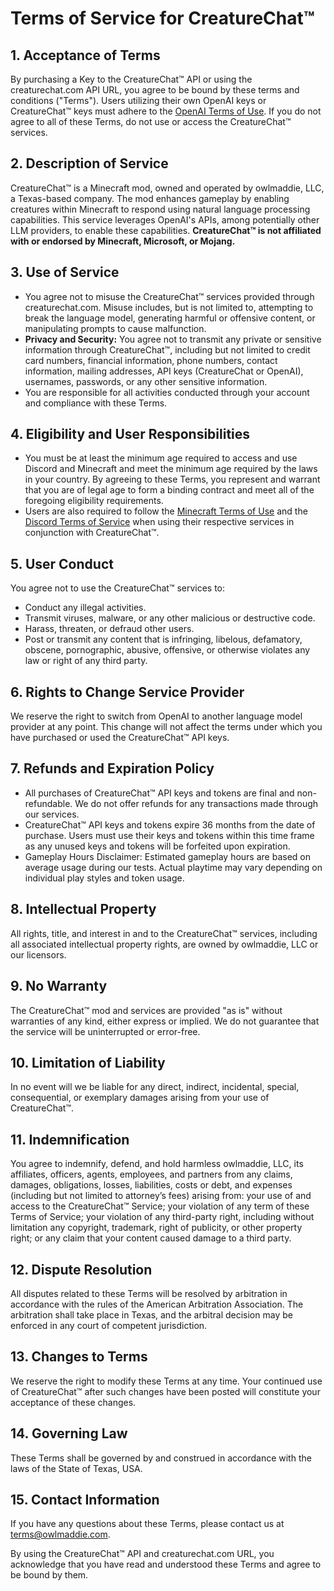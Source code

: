 # Terms of Service for CreatureChat™

## 1. Acceptance of Terms
By purchasing a Key to the CreatureChat™ API or using the creaturechat.com API URL, you agree to be bound by these 
terms and conditions ("Terms"). Users utilizing their own OpenAI keys or CreatureChat™ keys must adhere to the 
[OpenAI Terms of Use](https://openai.com/terms/). If you do not agree to all of these Terms, do not use or 
access the CreatureChat™ services.

## 2. Description of Service
CreatureChat™ is a Minecraft mod, owned and operated by owlmaddie, LLC, a Texas-based company. The mod enhances 
gameplay by enabling creatures within Minecraft to respond using natural language processing capabilities. 
This service leverages OpenAI's APIs, among potentially other LLM providers, to enable these capabilities. 
**CreatureChat™ is not affiliated with or endorsed by Minecraft, Microsoft, or Mojang.**

## 3. Use of Service
- You agree not to misuse the CreatureChat™ services provided through creaturechat.com. Misuse includes, but is not limited to, attempting to break the language model, generating harmful or offensive content, or manipulating prompts to cause malfunction.
- **Privacy and Security:** You agree not to transmit any private or sensitive information through CreatureChat™, including but not limited to credit card numbers, financial information, phone numbers, contact information, mailing addresses, API keys (CreatureChat or OpenAI), usernames, passwords, or any other sensitive information.
- You are responsible for all activities conducted through your account and compliance with these Terms.

## 4. Eligibility and User Responsibilities
- You must be at least the minimum age required to access and use Discord and Minecraft and meet the minimum age required by the laws in your country. By agreeing to these Terms, you represent and warrant that you are of legal age to form a binding contract and meet all of the foregoing eligibility requirements.
- Users are also required to follow the [Minecraft Terms of Use](https://www.minecraft.net/terms) and the [Discord Terms of Service](https://discord.com/terms) when using their respective services in conjunction with CreatureChat™.

## 5. User Conduct
You agree not to use the CreatureChat™ services to:
- Conduct any illegal activities.
- Transmit viruses, malware, or any other malicious or destructive code.
- Harass, threaten, or defraud other users.
- Post or transmit any content that is infringing, libelous, defamatory, obscene, pornographic, abusive, offensive, or otherwise violates any law or right of any third party.

## 6. Rights to Change Service Provider
We reserve the right to switch from OpenAI to another language model provider at any point. This change will not 
affect the terms under which you have purchased or used the CreatureChat™ API keys.

## 7. Refunds and Expiration Policy
- All purchases of CreatureChat™ API keys and tokens are final and non-refundable. We do not offer refunds for any transactions made through our services.
- CreatureChat™ API keys and tokens expire 36 months from the date of purchase. Users must use their keys and tokens within this time frame as any unused keys and tokens will be forfeited upon expiration.
- Gameplay Hours Disclaimer: Estimated gameplay hours are based on average usage during our tests. Actual playtime may vary depending on individual play styles and token usage.

## 8. Intellectual Property
All rights, title, and interest in and to the CreatureChat™ services, including all associated intellectual property 
rights, are owned by owlmaddie, LLC or our licensors.

## 9. No Warranty
The CreatureChat™ mod and services are provided "as is" without warranties of any kind, either express or implied. 
We do not guarantee that the service will be uninterrupted or error-free.

## 10. Limitation of Liability
In no event will we be liable for any direct, indirect, incidental, special, consequential, or exemplary damages 
arising from your use of CreatureChat™.

## 11. Indemnification
You agree to indemnify, defend, and hold harmless owlmaddie, LLC, its affiliates, officers, agents, employees, and 
partners from any claims, damages, obligations, losses, liabilities, costs or debt, and expenses (including but not 
limited to attorney’s fees) arising from: your use of and access to the CreatureChat™ Service; your violation of 
any term of these Terms of Service; your violation of any third-party right, including without limitation any 
copyright, trademark, right of publicity, or other property right; or any claim that your content caused damage 
to a third party.

## 12. Dispute Resolution
All disputes related to these Terms will be resolved by arbitration in accordance with the rules of the 
American Arbitration Association. The arbitration shall take place in Texas, and the arbitral decision may 
be enforced in any court of competent jurisdiction.

## 13. Changes to Terms
We reserve the right to modify these Terms at any time. Your continued use of CreatureChat™ after such changes have 
been posted will constitute your acceptance of these changes.

## 14. Governing Law
These Terms shall be governed by and construed in accordance with the laws of the State of Texas, USA.

## 15. Contact Information
If you have any questions about these Terms, please contact us at [terms@owlmaddie.com](mailto:terms@owlmaddie.com).

By using the CreatureChat™ API and creaturechat.com URL, you acknowledge that you have read and understood these 
Terms and agree to be bound by them.
